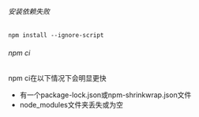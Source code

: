 ###### 安装依赖失败

```
npm install --ignore-script
```

###### npm ci

npm ci在以下情况下会明显更快

- 有一个package-lock.json或npm-shrinkwrap.json文件
- node_modules文件夹丢失或为空

